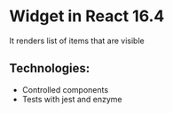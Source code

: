 # Widget in React 16.4

It renders list of items that are visible

## Technologies:

* Controlled components
* Tests with jest and enzyme